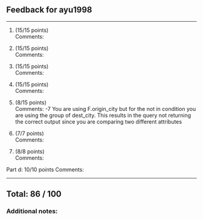 ## Feedback for ayu1998

---

1. (15/15 points)  
   Comments:   


2. (15/15 points)  
   Comments: 


3. (15/15 points)  
   Comments: 


4. (15/15 points)  
   Comments: 


5. (8/15 points)  
   Comments: -7 You are using F.origin_city but for the not in condition you are using the group of dest_city. This results in the query not returning the correct output since you are comparing two different attributes


6. (7/7 points)  
   Comments:   


7. (8/8 points)  
   Comments:   

Part d: 10/10 points
   Comments: 

---
## Total: 86 / 100

### Additional notes:  


